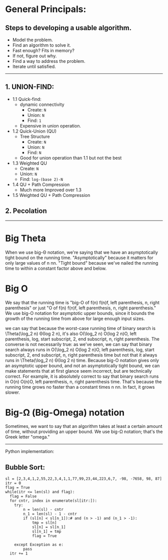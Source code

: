 # General Principals:

## Steps to developing a usable algorithm.
- Model the problem.
- Find an algorithm to solve it.
- Fast enough? Fits in memory?
- If not, figure out why.
- Find a way to address the problem.
- Iterate until satisfied.

---

## 1. UNION-FIND:
- 1.1 Quick-find:
    + dynamic connectivity
        * Create: `N`
        * Union: `N`
        * Find: `1`
    + Expensive in union operation. 
- 1.2 Quick-Union (QU)
    + Tree Structure
        * Create: `N`
        * Union: `N`
        * Find: `N`
    + Good for union operation than 1.1 but not the best 
- 1.3 Weighted QU
    + Create: `N`
    + Union: `N`
    + Find: `log-(base 2)-N`
- 1.4 QU + Path Compression
    + Much more Improved over 1.3
- 1.5 Weighted QU + Path Compression


## 2. Pecolation


---

# Big Theta
When we use big-Θ notation, we're saying that we have an asymptotically tight bound on the running time. "Asymptotically" because it matters for only large values of n nn. "Tight bound" because we've nailed the running time to within a constant factor above and below.

# Big O
We say that the running time is "big-O of f(n) f(n)f, left parenthesis, n, right parenthesis" or just "O of f(n) f(n)f, left parenthesis, n, right parenthesis." We use big-O notation for asymptotic upper bounds, since it bounds the growth of the running time from above for large enough input sizes.

we can say that because the worst-case running time of binary search is \Theta(\log_2 n) Θ(log 2 n), it's also O(\log_2 n) O(log 2 n)O, left parenthesis, log, start subscript, 2, end subscript, n, right parenthesis. The converse is not necessarily true: as we've seen, we can say that binary search always runs in O(\log_2 n) O(log 2 n)O, left parenthesis, log, start subscript, 2, end subscript, n, right parenthesis time but not that it always runs in \Theta(\log_2 n) Θ(log 2 n) time. Because big-O notation gives only an asymptotic upper bound, and not an asymptotically tight bound, we can make statements that at first glance seem incorrect, but are technically correct. For example, it is absolutely correct to say that binary search runs in O(n) O(n)O, left parenthesis, n, right parenthesis time. That's because the running time grows no faster than a constant times n nn. In fact, it grows slower.

# Big-Ω (Big-Omega) notation
Sometimes, we want to say that an algorithm takes at least a certain amount of time, without providing an upper bound. We use big-Ω notation; that's the Greek letter "omega."

---

Python implementation:
## Bubble Sort:
```
sl = [2,3,4,1,2,55,22,3,4,1,1,77,99,23,44,223,6,7, -98, -7658, 98, 87]
itr = 0
flag = True
while(itr <= len(sl) and flag):
  flag = False
  for cntr, index in enumerate(sl[itr:]):
    try:
        n = len(sl) - cntr
        n_1 = len(sl) - 1 - cntr
        if (sl[n] < sl[n_1]):# and (n > -1) and (n_1 > -1):
            tmp = sl[n]
            sl[n] = sl[n_1]
            sl[n_1] = tmp
            flag = True
    
    except Exception as e:
        pass
  itr += 1
```